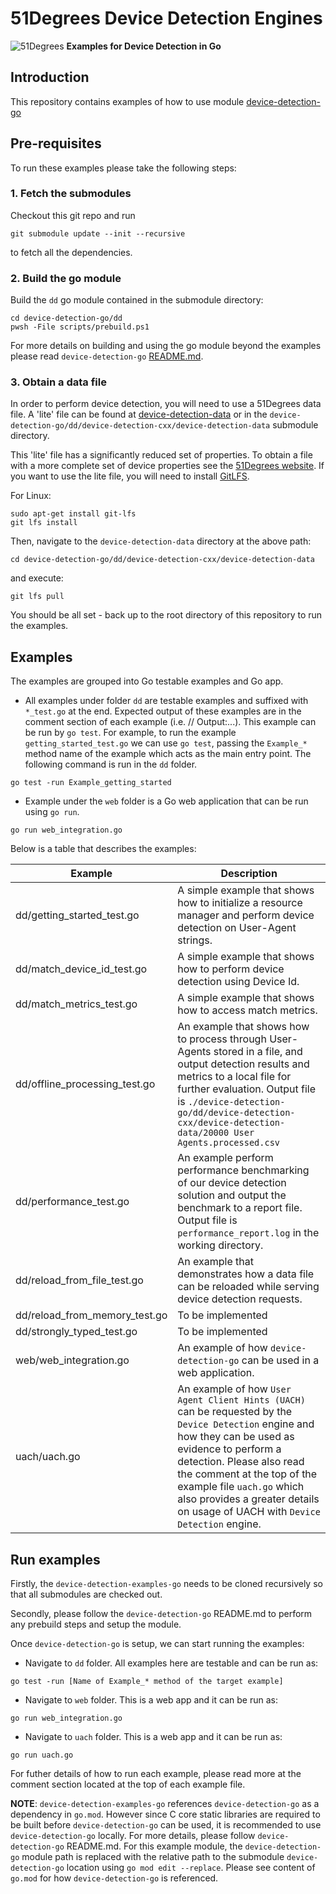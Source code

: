 # 51Degrees Device Detection Engines

![51Degrees](https://51degrees.com/DesktopModules/FiftyOne/Distributor/Logo.ashx?utm_source=github&utm_medium=repository&utm_content=readme_main&utm_campaign=go-open-source "Data rewards the curious") **Examples for Device Detection in Go**

## Introduction

This repository contains examples of how to use module [device-detection-go](https://github.com/51degrees/device-detection-go)

## Pre-requisites
To run these examples please take the following steps:

### 1. Fetch the submodules
Checkout this git repo and run
```
git submodule update --init --recursive
``` 
to fetch all the dependencies. 

### 2. Build the go module

Build the `dd` go module contained in the submodule directory:
```
cd device-detection-go/dd
pwsh -File scripts/prebuild.ps1
```

For more details on building and using the go module beyond the examples please read `device-detection-go` [README.md](https://github.com/51degrees/device-detection-go). 

### 3. Obtain a data file

In order to perform device detection, you will need to use a 51Degrees data file. 
A 'lite' file can be found at [device-detection-data](https://github.com/51degrees/device-detection-data) or in the `device-detection-go/dd/device-detection-cxx/device-detection-data` submodule directory.

This 'lite' file has a significantly reduced set of properties. To obtain a 
file with a more complete set of device properties see the 
[51Degrees website](https://51degrees.com/pricing). 
If you want to use the lite file, you will need to install [GitLFS](https://git-lfs.github.com/).

For Linux:
```
sudo apt-get install git-lfs
git lfs install
```

Then, navigate to the `device-detection-data` directory at the above path:
```
cd device-detection-go/dd/device-detection-cxx/device-detection-data
```
and execute:

```
git lfs pull
```
You should be all set - back up to the root directory of this repository to run the examples.

## Examples
The examples are grouped into Go testable examples and Go app.
- All examples under folder `dd` are testable examples and suffixed with `*_test.go` at the end. Expected output of these examples are in the comment section of each example (i.e.  // Output:...). This example can be run by `go test`. For example, to run the example `getting_started_test.go` we can use `go test`, passing the `Example_*` method name of the example which acts as the main entry point. The following command is run in the `dd` folder.
```
go test -run Example_getting_started
```
- Example under the `web` folder is a Go web application that can be run using `go run`.
```
go run web_integration.go
```

Below is a table that describes the examples:

|Example|Description|
|-------|-----------|
|dd/getting_started_test.go|A simple example that shows how to initialize a resource manager and perform device detection on User-Agent strings.|
|dd/match_device_id_test.go|A simple example that shows how to perform device detection using Device Id.|
|dd/match_metrics_test.go|A simple example that shows how to access match metrics.|
|dd/offline_processing_test.go|An example that shows how to process through User-Agents stored in a file, and output detection results and metrics to a local file for further evaluation. Output file is `./device-detection-go/dd/device-detection-cxx/device-detection-data/20000 User Agents.processed.csv`|
|dd/performance_test.go|An example perform performance benchmarking of our device detection solution and output the benchmark to a report file. Output file is `performance_report.log` in the working directory.|
|dd/reload_from_file_test.go|An example that demonstrates how a data file can be reloaded while serving device detection requests.|
|dd/reload_from_memory_test.go|To be implemented|
|dd/strongly_typed_test.go|To be implemented|
|web/web_integration.go|An example of how `device-detection-go` can be used in a web application.|
|uach/uach.go|An example of how `User Agent Client Hints (UACH)` can be requested by the `Device Detection` engine and how they can be used as evidence to perform a detection. Please also read the comment at the top of the example file `uach.go` which also provides a greater details on usage of UACH with `Device Detection` engine.|

## Run examples

Firstly, the `device-detection-examples-go` needs to be cloned recursively so that all submodules are checked out.

Secondly, please follow the `device-detection-go` README.md to perform any prebuild steps and setup the module.

Once `device-detection-go` is setup, we can start running the examples:
- Navigate to `dd` folder. All examples here are testable and can be run as:
```
go test -run [Name of Example_* method of the target example]
```
- Navigate to `web` folder. This is a web app and it can be run as:
```
go run web_integration.go
```
- Navigate to `uach` folder. This is a web app and it can be run as:
```
go run uach.go
```

For futher details of how to run each example, please read more at the comment section located at the top of each example file.

**NOTE**: `device-detection-examples-go` references `device-detection-go` as a dependency in `go.mod`. However since C core static libraries are required to be built before `device-detection-go` can be used, it is recommended to use `device-detection-go` locally. For more details, please follow `device-detection-go` README.md. For this example module, the `device-detection-go` module path is replaced with the relative path to the submodule `device-detection-go` location using `go mod edit --replace`. Please see content of `go.mod` for how `device-detection-go` is referenced.